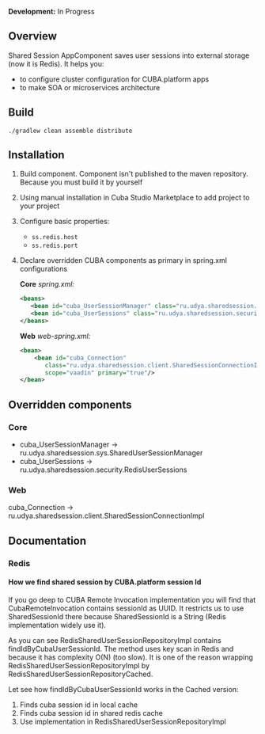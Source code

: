 **Development:** In Progress

## Overview

Shared Session AppComponent saves user sessions into external storage (now it is Redis).
It helps you:
- to configure cluster configuration for CUBA.platform apps
- to make SOA or microservices architecture


## Build

```shell script
./gradlew clean assemble distribute 
```


## Installation

1. Build component. Component isn't published to the maven repository. Because you must build it by yourself

2. Using manual installation in Cuba Studio Marketplace to add project to your project

3. Configure basic properties:
    - `ss.redis.host`
    - `ss.redis.port`
    
4. Declare overridden CUBA components as primary in spring.xml configurations 
   
   **Core** *spring.xml:*
   ```xml
   <beans>
      <bean id="cuba_UserSessionManager" class="ru.udya.sharedsession.sys.SharedUserSessionManager" primary="true"/>
      <bean id="cuba_UserSessions" class="ru.udya.sharedsession.security.RedisUserSessions" primary="true"/>
   </beans>
   ```

   **Web** *web-spring.xml:*   
   ```xml
   <bean>
       <bean id="cuba_Connection"
          class="ru.udya.sharedsession.client.SharedSessionConnectionImpl"
          scope="vaadin" primary="true"/>
   </bean>
   ```

## Overridden components

### Core

- cuba_UserSessionManager -> ru.udya.sharedsession.sys.SharedUserSessionManager
- cuba_UserSessions -> ru.udya.sharedsession.security.RedisUserSessions

### Web

cuba_Connection -> ru.udya.sharedsession.client.SharedSessionConnectionImpl

## Documentation

### Redis

#### How we find shared session by CUBA.platform session Id

If you go deep to CUBA Remote Invocation implementation you will find that
CubaRemoteInvocation contains sessionId as UUID. It restricts us to use SharedSessionId
there because SharedSessionId is a String (Redis implementation widely use it).

As you can see RedisSharedUserSessionRepositoryImpl contains findIdByCubaUserSessionId.
The method uses key scan in Redis and because it has complexity O(N) (too slow). It is one
of the reason wrapping RedisSharedUserSessionRepositoryImpl by RedisSharedUserSessionRepositoryCached.

Let see how findIdByCubaUserSessionId works in the Cached version:

1. Finds cuba session id in local cache
2. Finds cuba session id in shared redis cache
3. Use implementation in RedisSharedUserSessionRepositoryImpl